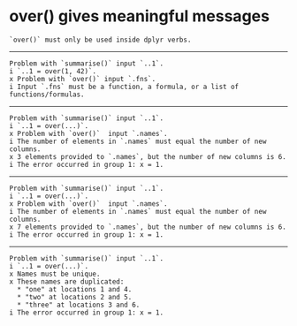 # over() gives meaningful messages

    `over()` must only be used inside dplyr verbs.

---

    Problem with `summarise()` input `..1`.
    i `..1 = over(1, 42)`.
    x Problem with `over()` input `.fns`.
    i Input `.fns` must be a function, a formula, or a list of functions/formulas.

---

    Problem with `summarise()` input `..1`.
    i `..1 = over(...)`.
    x Problem with `over()`  input `.names`.
    i The number of elements in `.names` must equal the number of new columns.
    x 3 elements provided to `.names`, but the number of new columns is 6.
    i The error occurred in group 1: x = 1.

---

    Problem with `summarise()` input `..1`.
    i `..1 = over(...)`.
    x Problem with `over()`  input `.names`.
    i The number of elements in `.names` must equal the number of new columns.
    x 7 elements provided to `.names`, but the number of new columns is 6.
    i The error occurred in group 1: x = 1.

---

    Problem with `summarise()` input `..1`.
    i `..1 = over(...)`.
    x Names must be unique.
    x These names are duplicated:
      * "one" at locations 1 and 4.
      * "two" at locations 2 and 5.
      * "three" at locations 3 and 6.
    i The error occurred in group 1: x = 1.

